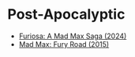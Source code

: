 # Post-Apocalyptic

- [Furiosa: A Mad Max Saga (2024)](notes/furiosa-a-mad-max-saga.md)
- [Mad Max: Fury Road (2015)](notes/mad-max-fury-road.md)
